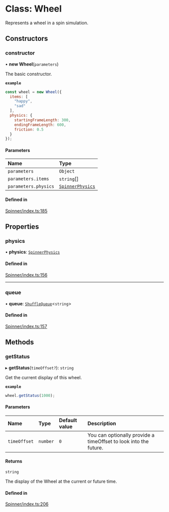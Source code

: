 # Class: Wheel

Represents a wheel in a spin simulation.

## Constructors

### constructor

• **new Wheel**(`parameters`)

The basic constructor.

**`example`**
```js
const wheel = new Wheel({
  items: [
    "happy",
    "sad"
  ],
  physics: {
    startingFrameLength: 300,
    endingFrameLength: 600,
    friction: 0.5
  }
});
```

#### Parameters

| Name | Type |
| :------ | :------ |
| `parameters` | `Object` |
| `parameters.items` | `string`[] |
| `parameters.physics` | [`SpinnerPhysics`](https://github.com/daniellacosse/idea-spinner/tree/main/packages/spinner/docs/interfaces/SpinnerPhysics.md) |

#### Defined in

[Spinner/index.ts:185](https://github.com/daniellacosse/idea-spinner/blob/3a83ecb/packages/spinner/Spinner/index.ts#L185)

## Properties

### physics

• **physics**: [`SpinnerPhysics`](https://github.com/daniellacosse/idea-spinner/tree/main/packages/spinner/docs/interfaces/SpinnerPhysics.md)

#### Defined in

[Spinner/index.ts:156](https://github.com/daniellacosse/idea-spinner/blob/3a83ecb/packages/spinner/Spinner/index.ts#L156)

___

### queue

• **queue**: [`ShuffleQueue`](https://github.com/daniellacosse/idea-spinner/tree/main/packages/spinner/docs/classes/ShuffleQueue.md)<`string`\>

#### Defined in

[Spinner/index.ts:157](https://github.com/daniellacosse/idea-spinner/blob/3a83ecb/packages/spinner/Spinner/index.ts#L157)

## Methods

### getStatus

▸ **getStatus**(`timeOffset?`): `string`

Get the current display of this wheel.

**`example`**
```js
wheel.getStatus(1000);
```

#### Parameters

| Name | Type | Default value | Description |
| :------ | :------ | :------ | :------ |
| `timeOffset` | `number` | `0` | You can optionally provide a  timeOffset to look into the future. |

#### Returns

`string`

The display of the Wheel at the current or future time.

#### Defined in

[Spinner/index.ts:206](https://github.com/daniellacosse/idea-spinner/blob/3a83ecb/packages/spinner/Spinner/index.ts#L206)
